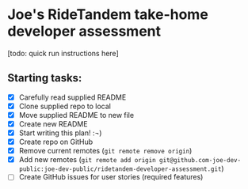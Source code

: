 # Joe's RideTandem take-home developer assessment

[todo: quick run instructions here]

## Starting tasks:

- [x] Carefully read supplied README
- [x] Clone supplied repo to local
- [x] Move supplied README to new file
- [x] Create new README
- [x] Start writing this plan! :¬)
- [x] Create repo on GitHub
- [x] Remove current remotes (`git remote remove origin`)
- [x] Add new remotes (`git remote add origin git@github.com-joe-dev-public:joe-dev-public/ridetandem-developer-assessment.git`)
- [ ] Create GitHub issues for user stories (required features)
